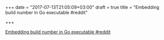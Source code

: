 +++
date = "2017-07-13T21:05:09+03:00"
draft = true
title = "Embedding build number in Go executable  #reddit"

+++

<p><a href="https://t.co/NfqnCymITA">Embedding build number in Go executable  #reddit</a></p>
